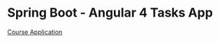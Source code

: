 # Spring Boot - Angular 4 Tasks App

[Course Application](https://www.udemy.com/angular-4-java-developers/learn/v4/overview)
